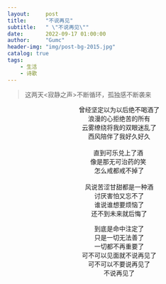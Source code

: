```yaml
---
layout:     post
title:      "不说再见"
subtitle:   " \"不说再见\""
date:       2022-09-17 01:00:00
author:     "Gumc"
header-img: "img/post-bg-2015.jpg"
catalog: true
tags:
    - 生活
    - 诗歌
---
```


> 这两天<寂静之声>不断循环，孤独感不断袭来


<center>
曾经坚定以为以后绝不喝酒了­<br/>
浪漫的心拒绝苦的所有­<br/>
云雾缭绕将我的双眼迷乱了­<br/>
西风陪伴了我好久好久­<br/>
­<br/>
直到可乐兑上了酒 ­<br/>
像是那无可治药的笑 ­<br/>
怎么戒都戒不掉了­<br/>
­<br/>
风说苦涩甘甜都是一种酒­<br/>
讨厌害怕又忘不了­<br/>
谁说谁想要烦恼了­<br/>
还不到未来就后悔了­<br/>

到底是命中注定了­<br/>
只是一切无法善了­<br/>
一切都不再重要了­<br/>
可不可以见面就不说再见了­<br/>
可不可以不要说再见了­<br/>
不说再见了­<br/>
</center>